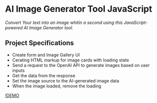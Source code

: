 # AI Image Generator Tool JavaScript

_Convert Your text into an image whitin a second using this JavaScript-powered AI Image Generator tool._

## Project Specifications

- Create form and Image Gallery UI
- Cerating HTML markup for image cards with loading state
- Send a request to the OpenAI API to generate images based on user inputs
- Get the data from the response
- Set the image source to the AI-generated image data
- When the image loaded, remove the loading

[!DEMO](https://ai-image-generator-itsh.netlify.app/)
